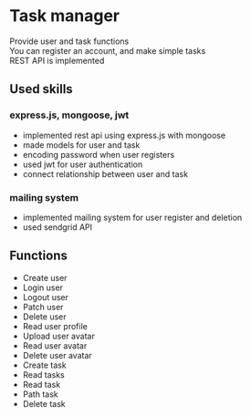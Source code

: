 # Task manager

Provide user and task functions  
You can register an account, and make simple tasks  
REST API is implemented

## Used skills

### express.js, mongoose, jwt

- implemented rest api using express.js with mongoose
- made models for user and task
- encoding password when user registers
- used jwt for user authentication
- connect relationship between user and task

### mailing system

- implemented mailing system for user register and deletion
- used sendgrid API

## Functions

- Create user
- Login user
- Logout user
- Patch user
- Delete user
- Read user profile
- Upload user avatar
- Read user avatar
- Delete user avatar
- Create task
- Read tasks
- Read task
- Path task
- Delete task
